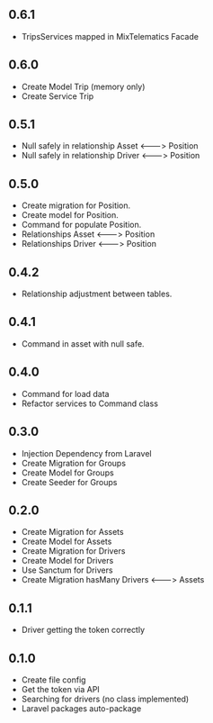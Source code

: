 ## 0.6.1
* TripsServices mapped in MixTelematics Facade

## 0.6.0
* Create Model Trip (memory only)
* Create Service Trip

## 0.5.1
* Null safely in relationship Asset <---> Position
* Null safely in relationship Driver <---> Position

## 0.5.0
* Create migration for Position.
* Create model for Position.
* Command for populate Position.
* Relationships Asset <---> Position
* Relationships Driver <---> Position

## 0.4.2

* Relationship adjustment between tables.

## 0.4.1

* Command in asset with null safe.

## 0.4.0

* Command for load data
* Refactor services to Command class 

## 0.3.0

* Injection Dependency from Laravel
* Create Migration for Groups
* Create Model for Groups
* Create Seeder for Groups

## 0.2.0

* Create Migration for Assets
* Create Model for Assets
* Create Migration for Drivers
* Create Model for Drivers
* Use Sanctum for Drivers
* Create Migration hasMany Drivers <---> Assets

## 0.1.1

* Driver getting the token correctly

## 0.1.0

* Create file config
* Get the token via API
* Searching for drivers (no class implemented)
* Laravel packages auto-package